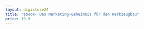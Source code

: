 ```yaml
---
layout: digistore24
title: "ebook- Das Marketing-Geheimnis für den Werkzeugbau"
price: 19.9
---
```


